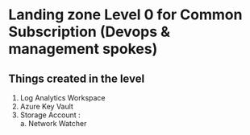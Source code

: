# Landing zone Level 0 for Common Subscription (Devops & management spokes)

## Things created in the level

1. Log Analytics Workspace
2. Azure Key Vault
3. Storage Account : </br>
   a. Network Watcher </br>